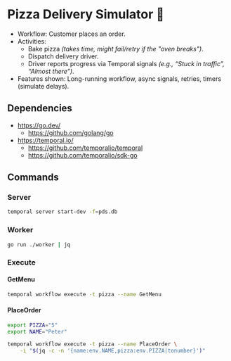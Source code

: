 # Pizza Delivery Simulator 🍕

- Workflow: Customer places an order.
- Activities:
    - Bake pizza _(takes time, might fail/retry if the "oven breaks")_.
    - Dispatch delivery driver.
    - Driver reports progress via Temporal signals _(e.g., “Stuck in traffic”, “Almost there”)_.
- Features shown: Long-running workflow, async signals, retries, timers (simulate delays).

## Dependencies

- https://go.dev/
    - https://github.com/golang/go
- https://temporal.io/
    - https://github.com/temporalio/temporal
    - https://github.com/temporalio/sdk-go

## Commands

### Server

```sh { name=temporal-dev-server }
temporal server start-dev -f=pds.db
```

### Worker

```sh { name=worker }
go run ./worker | jq
```

### Execute

#### GetMenu 

```sh { name=get-menu excludeFromRunAll=true }
temporal workflow execute -t pizza --name GetMenu
```

#### PlaceOrder

```sh { name=place-order excludeFromRunAll=true promptEnv=true }
export PIZZA="5"
export NAME="Peter"

temporal workflow execute -t pizza --name PlaceOrder \
    -i "$(jq -c -n '{name:env.NAME,pizza:env.PIZZA|tonumber}')"
```
